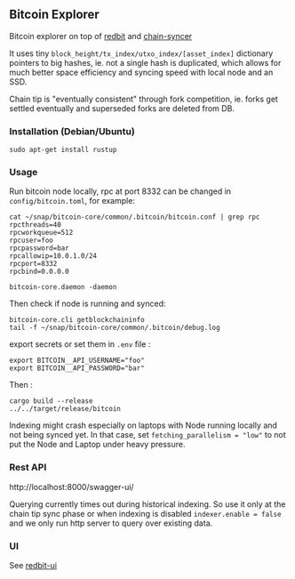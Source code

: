 ## Bitcoin Explorer

Bitcoin explorer on top of [redbit](https://github.com/pragmaxim-com/redbit) and [chain-syncer](https://github.com/pragmaxim-com/chain-syncer)

It uses tiny `block_height/tx_index/utxo_index/[asset_index]` dictionary pointers to big hashes, ie. not a single hash is duplicated,
which allows for much better space efficiency and syncing speed with local node and an SSD.

Chain tip is "eventually consistent" through fork competition, ie. forks get settled eventually and superseded forks are deleted from DB.

### Installation (Debian/Ubuntu)

```
sudo apt-get install rustup
```

### Usage

Run bitcoin node locally, rpc at port 8332 can be changed in `config/bitcoin.toml`, for example:
```
cat ~/snap/bitcoin-core/common/.bitcoin/bitcoin.conf | grep rpc
rpcthreads=40
rpcworkqueue=512
rpcuser=foo
rpcpassword=bar
rpcallowip=10.0.1.0/24
rpcport=8332
rpcbind=0.0.0.0

bitcoin-core.daemon -daemon
```
Then check if node is running and synced:
```
bitcoin-core.cli getblockchaininfo
tail -f ~/snap/bitcoin-core/common/.bitcoin/debug.log
```
export secrets or set them in `.env` file :
```
export BITCOIN__API_USERNAME="foo"
export BITCOIN__API_PASSWORD="bar"
```
Then : 
```
cargo build --release
../../target/release/bitcoin 
```

Indexing might crash especially on laptops with Node running locally and not being synced yet.
In that case, set `fetching_parallelism = "low"` to not put the Node and Laptop under heavy pressure.

### Rest API

http://localhost:8000/swagger-ui/

Querying currently times out during historical indexing. So use it only at the chain tip sync phase
or when indexing is disabled `indexer.enable = false` and we only run http server to query over existing data.

### UI 

See [redbit-ui](https://github.com/pragmaxim-com/redbit-ui) 